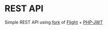 # REST API

Simple REST API using [fork](https://github.com/mikecao/flight) of [Flight](https://github.com/mikecao/flight) + [PHP-JWT](https://github.com/firebase/php-jwt)